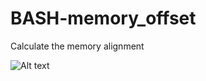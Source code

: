 # BASH-memory_offset
Calculate the memory alignment

![Alt text](http://pix.toile-libre.org/upload/original/1422650841.png "Output")

